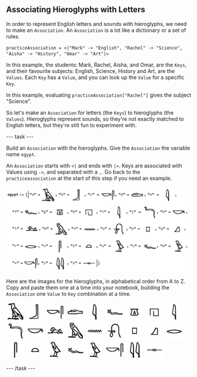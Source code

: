 ## Associating Hieroglyphs with Letters

In order to represent English letters and sounds with hieroglyphs, we need to make an `Association`. An `Association` is a lot like a dictionary or a set of rules.   

```
practiceAssociation = <|"Mark" -> "English", "Rachel" -> "Science", "Aisha" -> "History", "Omar" -> "Art"|>
```

In this example, the students: Mark, Rachel, Aisha, and Omar, are the `Keys`, and their favourite subjects: English, Science, History and Art, are the `Values`. Each `Key` has a `Value`, and you can look up the `Value` for a specific `Key`.

In this example, evaluating `practiceAssociation["Rachel"]` gives the subject "Science".

So let's make an `Association` for letters (the `Keys`) to hieroglyphs (the `Values`). Hieroglyphs represent sounds, so they're not exactly matched to English letters, but they're still fun to experiment with.

--- task ---

Build an `Association` with the hieroglyphs. Give the `Association` the variable name `egypt`.

An `Association` starts with `<|` and ends with `|>`. Keys are associated with Values using `->`, and separated with a `,`. Go back to the `practiceassociation` at the start of this step if you need an example.

![build an association](images/association.png)

Here are the images for the hieroglyphs, in alphabetical order from A to Z. Copy and paste them one at a time into your notebook, building the `Association` one `Value` to `Key` combination at a time.

![a](images/a.png)
![b](images/b.png)
![c](images/c.png)
![d](images/d.png)
![e](images/e.png)
![f](images/f.png)
![g](images/g.png)
![h](images/h.png)
![i](images/i.png)
![j](images/j.png)
![k](images/k.png)
![l](images/l.png)
![m](images/m.png)
![n](images/n.png)
![o](images/o.png)
![p](images/p.png)
![q](images/q.png)
![r](images/r.png)
![s](images/s.png)
![t](images/t.png)
![u](images/u.png)
![v](images/v.png)
![w](images/w.png)
![x](images/x.png)
![y](images/y.png)
![z](images/z.png)

--- /task ---
